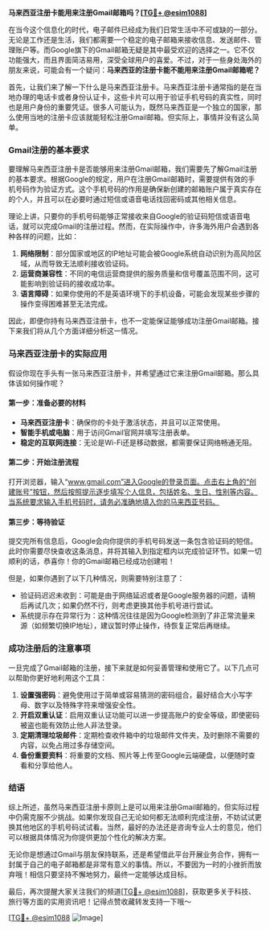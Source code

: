 **马来西亚注册卡能用来注册Gmail邮箱吗？[[TG💪+ @esim1088](https://t.me/s/esim1088)]**

在当今这个信息化的时代，电子邮件已经成为我们日常生活中不可或缺的一部分。无论是工作还是生活，我们都需要一个稳定的电子邮箱来接收信息、发送邮件、管理账户等。而Google旗下的Gmail邮箱无疑是其中最受欢迎的选择之一。它不仅功能强大，而且界面简洁易用，深受全球用户的喜爱。不过，对于一些身处海外的朋友来说，可能会有一个疑问：**马来西亚的注册卡能不能用来注册Gmail邮箱呢？**

首先，让我们来了解一下什么是马来西亚注册卡。马来西亚注册卡通常指的是在当地办理的电话卡或者身份认证卡，这些卡片可以用于验证手机号码的真实性，同时也是用户身份的重要凭证。很多人可能认为，既然马来西亚是一个独立的国家，那么使用当地的注册卡应该就能轻松注册Gmail邮箱。但实际上，事情并没有这么简单。

### Gmail注册的基本要求

要理解马来西亚注册卡是否能够用来注册Gmail邮箱，我们需要先了解Gmail注册的基本要求。根据Google的规定，用户在注册Gmail邮箱时，需要提供有效的手机号码作为验证方式。这个手机号码的作用是确保新创建的邮箱账户属于真实存在的个人，并且可以在必要时通过短信或语音电话找回密码或其他相关信息。

理论上讲，只要你的手机号码能够正常接收来自Google的验证码短信或语音电话，就可以完成Gmail的注册过程。然而，在实际操作中，许多海外用户会遇到各种各样的问题，比如：

1. **网络限制**：部分国家或地区的IP地址可能会被Google系统自动识别为高风险区域，从而导致无法顺利接收验证码。
2. **运营商兼容性**：不同的电信运营商提供的服务质量和信号覆盖范围不同，这可能影响到验证码的接收成功率。
3. **语言障碍**：如果你使用的不是英语环境下的手机设备，可能会发现某些步骤的操作变得困难甚至无法完成。

因此，即便你持有马来西亚注册卡，也不一定能保证能够成功注册Gmail邮箱。接下来我们将从几个方面详细分析这一情况。

### 马来西亚注册卡的实际应用

假设你现在手头有一张马来西亚注册卡，并希望通过它来注册Gmail邮箱。那么具体该如何操作呢？

#### 第一步：准备必要的材料
- **马来西亚注册卡**：确保你的卡处于激活状态，并且可以正常使用。
- **智能手机或电脑**：用于访问Gmail官网并填写注册表单。
- **稳定的互联网连接**：无论是Wi-Fi还是移动数据，都需要保证网络畅通无阻。

#### 第二步：开始注册流程
打开浏览器，输入“www.gmail.com”进入Google的登录页面。点击右上角的“创建账号”按钮，然后按照提示逐步填写个人信息，包括姓名、生日、性别等内容。当系统要求输入手机号码时，请务必准确地填入你的马来西亚号码。

#### 第三步：等待验证
提交完所有信息后，Google会向你提供的手机号码发送一条包含验证码的短信。此时你需要尽快查收这条消息，并将其输入到指定框内以完成验证环节。如果一切顺利的话，恭喜你！你的Gmail邮箱已经成功创建啦！

但是，如果你遇到了以下几种情况，则需要特别注意了：
- 验证码迟迟未收到：可能是由于网络延迟或者是Google服务器的问题，请稍后再试几次；如果仍然不行，则考虑更换其他手机号进行尝试。
- 系统提示存在异常行为：这种情况往往是因为Google检测到了非正常流量来源（如频繁切换IP地址），建议暂时停止操作，待恢复正常后再继续。

### 成功注册后的注意事项

一旦完成了Gmail邮箱的注册，接下来就是如何妥善管理和使用它了。以下几点可以帮助你更好地利用这个工具：

1. **设置强密码**：避免使用过于简单或容易猜测的密码组合，最好结合大小写字母、数字以及特殊字符来增强安全性。
2. **开启双重认证**：启用双重认证功能可以进一步提高账户的安全等级，即使密码被盗也能有效防止他人非法登录。
3. **定期清理垃圾邮件**：定期检查收件箱中的垃圾邮件文件夹，及时删除不需要的内容，以免占用过多存储空间。
4. **备份重要资料**：将重要的文档、照片等上传至Google云端硬盘，以便随时查看和分享给他人。

### 结语

综上所述，虽然马来西亚注册卡原则上是可以用来注册Gmail邮箱的，但实际过程中仍需克服不少挑战。如果你发现自己无论如何都无法顺利完成注册，不妨试试更换其他地区的手机号码试试看。当然，最好的办法还是咨询专业人士的意见，他们可以根据具体情况为你提供更加个性化的解决方案。

无论你是想通过Gmail与朋友保持联系，还是希望借此平台开展业务合作，拥有一封属于自己的电子邮箱都是非常有意义的事情。所以，不要因为一时的小挫折而放弃哦！相信只要坚持不懈地努力，最终一定能够达成目标。

最后，再次提醒大家关注我们的频道[[TG💪+ @esim1088](https://t.me/s/esim1088)]，获取更多关于科技、旅行等方面的实用资讯吧！记得点赞收藏转发支持一下哦～

[[TG💪+ @esim1088](https://t.me/s/esim1088) ![Image](https://i.postimg.cc/4NQfJmqS/Snipaste-2025-05-13-00-14-12.png)]